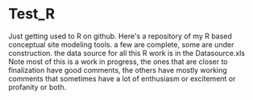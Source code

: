 # Test_R
Just getting used to R on github. Here's a repository of my R based conceptual site modeling tools. a few are complete, some are under construction.
the data source for all this R work is in the Datasource.xls 
Note most of this is a work in progress, the ones that are closer to finalization have good comments, the others have mostly working comments that sometimes have a lot of enthusiasm or excitement or profanity or both.
